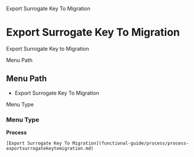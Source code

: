 
Export Surrogate Key To Migration
# Export Surrogate Key To Migration


Export Surrogate Key to Migration

Menu Path
## Menu Path



- Export Surrogate Key To Migration

Menu Type
### Menu Type

**Process**


```
[Export Surrogate Key To Migration](functional-guide/process/process-exportsurrogatekeytomigration.md)
```